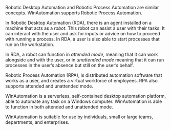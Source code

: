 Robotic Desktop Automation and Robotic Process Automation are similar concepts. WinAutomation supports Robotic Process Automation.

In Robotic Desktop Automation (RDA), there is an agent installed on a machine that acts as a *robot*. This robot can assist a user with their tasks. It can interact with the user and ask for inputs or advice on how to proceed with running a process. In RDA, a user is also able to start processes that run on the workstation.  

In RDA, a robot can function in *attended mode*, meaning that it can work alongside and with the user, or in *unattended mode* meaning that it can run processes in the user’s absence but still on the user’s behalf.

Robotic Process Automation (RPA), is distributed automation software that works as a user, and creates a virtual workforce of employees. RPA also supports attended and unattended mode.

WinAutomation is a serverless, self-contained desktop automation platform, able to automate any task on a Windows computer. WinAutomation is able to function in both attended and unattended mode. 

WinAutomation is suitable for use by individuals, small or large teams, departments, and enterprises. 
